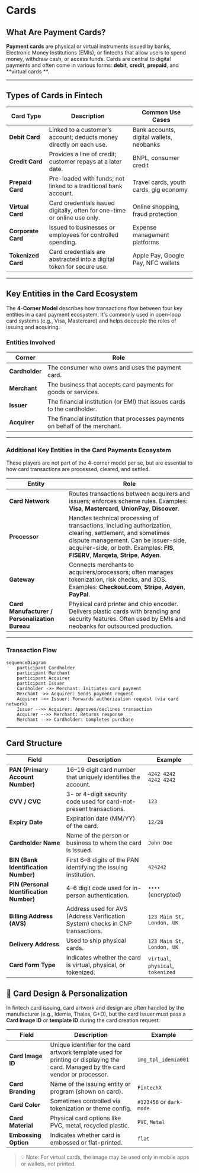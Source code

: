 # Cards

## What Are Payment Cards?

**Payment cards** are physical or virtual instruments issued by banks,
Electronic Money Institutions (EMIs), or fintechs that allow users to spend money, withdraw cash, or access funds. Cards
are central to digital payments and often come in various forms: **debit**, **credit**, **prepaid**, and **virtual cards
**.

---

## Types of Cards in Fintech

| Card Type          | Description                                                               | Common Use Cases                         |
|--------------------|---------------------------------------------------------------------------|------------------------------------------|
| **Debit Card**     | Linked to a customer’s account; deducts money directly on each use.       | Bank accounts, digital wallets, neobanks |
| **Credit Card**    | Provides a line of credit; customer repays at a later date.               | BNPL, consumer credit                    |
| **Prepaid Card**   | Pre-loaded with funds; not linked to a traditional bank account.          | Travel cards, youth cards, gig economy   |
| **Virtual Card**   | Card credentials issued digitally, often for one-time or online use only. | Online shopping, fraud protection        |
| **Corporate Card** | Issued to businesses or employees for controlled spending.                | Expense management platforms             |
| **Tokenized Card** | Card credentials are abstracted into a digital token for secure use.      | Apple Pay, Google Pay, NFC wallets       |

---

## Key Entities in the Card Ecosystem

The **4-Corner Model** describes how transactions flow between four key entities in a card payment ecosystem.
It's commonly used in open-loop card systems (e.g., Visa, Mastercard) and helps decouple the roles of issuing and
acquiring.

### Entities Involved

| Corner         | Role                                                                         |
|----------------|------------------------------------------------------------------------------|
| **Cardholder** | The consumer who owns and uses the payment card.                             |
| **Merchant**   | The business that accepts card payments for goods or services.               |
| **Issuer**     | The financial institution (or EMI) that issues cards to the cardholder.      |
| **Acquirer**   | The financial institution that processes payments on behalf of the merchant. |

---

### Additional Key Entities in the Card Payments Ecosystem

These players are not part of the 4-corner model per se, but are essential to how card transactions are processed,
cleared, and settled.

| Entity                                         | Role                                                                                                                                                                                                                                          |
|------------------------------------------------|-----------------------------------------------------------------------------------------------------------------------------------------------------------------------------------------------------------------------------------------------|
| **Card Network**                               | Routes transactions between acquirers and issuers; enforces scheme rules. Examples: **Visa**, **Mastercard**, **UnionPay**, **Discover**.                                                                                                     |
| **Processor**                                  | Handles technical processing of transactions, including authorization, clearing, settlement, and sometimes dispute management. Can be issuer-side, acquirer-side, or both. Examples: **FIS**, **FISERV**, **Marqeta**, **Stripe**, **Adyen**. |
| **Gateway**                                    | Connects merchants to acquirers/processors; often manages tokenization, risk checks, and 3DS. Examples: **Checkout.com**, **Stripe**, **Adyen**, **PayPal**.                                                                                  |
| **Card Manufacturer / Personalization Bureau** | Physical card printer and chip encoder. Delivers plastic cards with branding and security features. Often used by EMIs and neobanks for outsourced production.                                                                                |

---

### Transaction Flow

```mermaid
sequenceDiagram
    participant Cardholder
    participant Merchant
    participant Acquirer
    participant Issuer
    Cardholder ->> Merchant: Initiates card payment
    Merchant ->> Acquirer: Sends payment request
    Acquirer ->> Issuer: Forwards authorization request (via card network)
    Issuer -->> Acquirer: Approves/declines transaction
    Acquirer -->> Merchant: Returns response
    Merchant -->> Cardholder: Completes purchase
```

--- 

## Card Structure

| Field                                    | Description                                                                    | Example                            |
|------------------------------------------|--------------------------------------------------------------------------------|------------------------------------|
| **PAN (Primary Account Number)**         | 16–19 digit card number that uniquely identifies the account.                  | `4242 4242 4242 4242`              |
| **CVV / CVC**                            | 3- or 4-digit security code used for card-not-present transactions.            | `123`                              |
| **Expiry Date**                          | Expiration date (MM/YY) of the card.                                           | `12/28`                            |
| **Cardholder Name**                      | Name of the person or business to whom the card is issued.                     | `John Doe`                         |
| **BIN (Bank Identification Number)**     | First 6–8 digits of the PAN identifying the issuing institution.               | `424242`                           |
| **PIN (Personal Identification Number)** | 4–6 digit code used for in-person authentication.                              | `••••` (encrypted)                 |
| **Billing Address (AVS)**                | Address used for AVS (Address Verification System) checks in CNP transactions. | `123 Main St, London, UK`          |
| **Delivery Address**                     | Used to ship physical cards.                                                   | `123 Main St, London, UK`          |
| **Card Form Type**                       | Indicates whether the card is virtual, physical, or tokenized.                 | `virtual`, `physical`, `tokenized` |

## 🎨 Card Design & Personalization

In fintech card issuing, card artwork and design are often handled by the manufacturer (e.g., Idemia, Thales, G+D), but
the card issuer must pass a **Card Image ID** or **template ID** during the card creation request.

| Field                | Description                                                                                                                        | Example                  |
|----------------------|------------------------------------------------------------------------------------------------------------------------------------|--------------------------|
| **Card Image ID**    | Unique identifier for the card artwork template used for printing or displaying the card. Managed by the card vendor or processor. | `img_tpl_idemia001`      |
| **Card Branding**    | Name of the issuing entity or program (shown on card).                                                                             | `FintechX`               |
| **Card Color**       | Sometimes controlled via tokenization or theme config.                                                                             | `#123456` or `dark-mode` |
| **Card Material**    | Physical card options like PVC, metal, recycled plastic.                                                                           | `PVC`, `Metal`           |
| **Embossing Option** | Indicates whether card is embossed or flat-printed.                                                                                | `flat`                   |

> 💡 Note: For virtual cards, the image may be used only in mobile apps or wallets, not printed.
